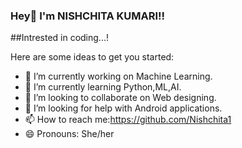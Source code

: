 ### Hey👋 I'm NISHCHITA KUMARI!!
##Intrested in coding...!

Here are some ideas to get you started:

- 🔭 I’m currently working on Machine Learning.
- 🌱 I’m currently learning Python,ML,AI.
- 👯 I’m looking to collaborate on Web designing.
- 🤔 I’m looking for help with Android applications.
- 📫 How to reach me:https://github.com/Nishchita1
- 😄 Pronouns: She/her

